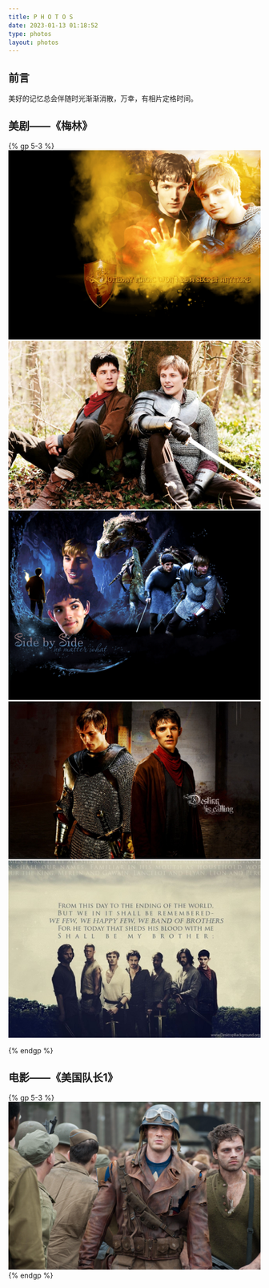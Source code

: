 ```yaml
---
title: P H O T O S
date: 2023-01-13 01:18:52
type: photos
layout: photos
---
```

## 前言

美好的记忆总会伴随时光渐渐消散，万幸，有相片定格时间。

## 美剧——《梅林》

{% gp 5-3 %}
  ![亚梅_1](https://raw.githubusercontent.com/AxelHarness/Images/main/images/%E4%BA%9A%E6%A2%85_1.png)
  ![亚梅_2](https://raw.githubusercontent.com/AxelHarness/Images/main/images/%E4%BA%9A%E6%A2%85_2.jpg)
  ![亚梅_3](https://raw.githubusercontent.com/AxelHarness/Images/main/images/%E4%BA%9A%E6%A2%85_3.jpg)
  ![亚梅_4](https://raw.githubusercontent.com/AxelHarness/Images/main/images/%E4%BA%9A%E6%A2%85_4.jpg)
  ![圆桌骑士_1](https://raw.githubusercontent.com/AxelHarness/Images/main/images/%E5%9C%86%E6%A1%8C%E9%AA%91%E5%A3%AB_1.jpg)
  
{% endgp %}

## 电影——《美国队长1》

{% gp 5-3 %}
  ![桃包_1](https://raw.githubusercontent.com/AxelHarness/Images/main/images/%E6%A1%83%E5%8C%85_1.jpg)
{% endgp %}